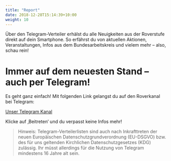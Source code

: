 ```yaml
---
title: "Report"
date: 2018-12-28T15:14:39+10:00
weight: 10
---
```


Über den Telegram-Verteiler erhälst du alle Neuigkeiten aus der Roverstufe direkt auf dein Smartphone. So erfährst du von aktuellen Aktionen, Veranstaltungen, Infos aus dem Bundesarbeitskreis und vielem mehr – also, schau rein!

# Immer auf dem neuesten Stand – auch per Telegram!

Es geht ganz einfach! Mit folgenden Link gelangst du auf den Roverkanal bei Telegram:

[Unser Telegram Kanal](https://t.me/roverstufe)

Klicke auf ‚Beitreten‘ und du verpasst keine Infos mehr!

> Hinweis: Telegram-Verteilerlisten sind auch nach Inkrafttreten der neuen Europäischen Datenschutzgrundverordnung (EU-DSGVO) bzw. des für uns geltenden Kirchlichen Datenschutzgesetzes (KDG) zulässig. Ihr müsst allerdings für die Nutzung von Telegram mindestens 16 Jahre alt sein.
